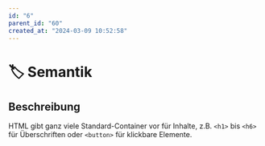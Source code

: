 ```yaml
---
id: "6"
parent_id: "60"
created_at: "2024-03-09 10:52:58"
---
```


# 🏷️ Semantik

## Beschreibung

HTML gibt ganz viele Standard-Container vor für Inhalte, z.B. `<h1>` bis `<h6>` für Überschriften oder `<button>` für klickbare Elemente.